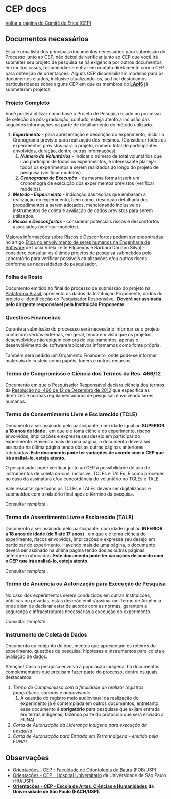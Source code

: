# CEP docs

[Voltar à página do Comitê de Ética (CEP)](CEP)



## Documentos necessários

Essa é uma lista dos principais documentos necessários para submissão do Processo junto ao CEP, não deixei de verificar junto ao CEP que você irá submeter seu projeto de pesquisa se há exigência por outros documentos, em muitos casos, recomenda-se entrar em contato diretamente com o CEP para obtenção de orientações. Alguns CEP disponibilizam modelos para os documentos citados, inclusive atualizando-os, ao final destacamos particularidades sobre alguns CEP em que os membros do [**LApIS**](http://lapis.each.usp.br/) já submeteram projetos.

### Projeto Completo

Você poderá utilizar como base o Projeto de Pesquisa usado no processo de seleção da pós-graduação, contudo, esteja atento a inclusão das seguintes informações na parte de detalhamento do método utilizado.

1.  _**Experimento**_ \- para apresentação e descrição do experimento, incluir o Cronograma previsto para realização dos mesmos. (Considerar todos os experimentos previstos para o projeto, número total de participantes envolvidos, duração, dentre outras informações).
    1.  _**Número de Voluntários**_ \- indicar o número de total voluntários que irão participar de todos os experimentos, é interessante planejar todos os experimentos a serem realizados ao longo do projeto de pesquisa (verificar modelos).
    2.  _**Cronograma de Execução**_ \- da mesma forma inserir um cronomogra de execução dos experimentos previstos (verificar modelos).
2.  _**Método - Experimento**_ \- indicação das teorias que embasam a realização do experimento, bem como, descrição detalhada dos procedimentos a serem adotados, mencionando inclusive os instrumentos de coleta e avaliação de dados previstos para serem utilizados.
3.  _**Riscos e Desconfortos**_ \- considerar potenciais riscos e desconfortos associados (verificar modelos).

Maiores informações sobre Riscos e Desconfortos podem ser encontradas no artigo [Ética no envolvimento de seres humanos na Engenharia de Software](http://www.revistas.unisinos.br/index.php/scientia/article/view/sct.20082.01) de Lucia Vilela Leite Filgueiras e Bárbara Dariano Silva) - considere consultar os últimos projetos de pesquisa submetidos pelo Laboratório para verificar possíveis atualizações e/ou outros riscos conforme as necessidades do pesquisador.

### Folha de Rosto

Documento emitido ao final do processo de submissão do projeto na [Plataforma Brasil](http://plataformabrasil.saude.gov.br/), apresenta os dados da Instituição Proponente, dados do projeto e identificação do Pesquisador Responsável. **Deverá ser assinada pelo dirigente responsável pela Instituição Proponente.**

### Questões Financeiras

Durante a submissão do processso será necessário informar se o projeto conta com verbas externas, em geral, tendo em vista que os projetos desenvolvidos não exigem compra de equipamentos, apenas o desenvolvimento de software/aplicativos informamos como fonte própria.

Também será pedido um Orçamento Financeiro, onde pode-se informar materiais de custeio como papéis, toners e outros recursos.

### Termo de Compromisso e Ciência dos Termos da Res. 466/12


Documento em que o Pesquisador Responsável declara ciência dos termos da [Resolução no. 466 de 12 de Dezembro de 2012](http://conselho.saude.gov.br/resolucoes/2012/Reso466.pdf) que especifica as diretrizes e normas regulamentadoras de pesquisas envolvendo seres humanos.

### Termo de Consentimento Livre e Esclarecido (TCLE)


Documento a ser assinado pelo participante, com idade igual ou **SUPERIOR a 18 anos de idade** , em que ele toma ciência do experimento, riscos envolvidos, implicações e expressa seu desejo em participar do experimento. Havendo mais de uma página, o documento deverá ser assinado na última página tendo dos as outras páginas anteriores rubricadas. **Este documento pode ter variações de acordo com o CEP que irá analisá-lo, esteja atento.**

O pesquisador pode verificar junto ao CEP a possibilidade de uso de instrumentos de coleta _on-line_, inclusive, TCLEs e TALEs. E como proceder no caso da assinatura e/ou concordância do voluntário no TCLEs e TALE.

Vale ressaltar que todos os TCLEs e TALEs devem ser digitalizados e submetidos com o relatório final após o término da pesquisa.

Consultar _template_ .

### Termo de Assentimento Livre e Esclarecido (TALE)


Documento a ser assinado pelo participante, com idade igual ou **INFERIOR a 18 anos de idade (de 5 até 17 anos)** , em que ele toma ciência do experimento, riscos envolvidos, implicações e expressa seu desejo em participar do experimento. Havendo mais de uma página, o documento deverá ser assinado na última página tendo dos as outras páginas anteriores rubricadas. **Este documento pode ter variações de acordo com o CEP que irá analisá-lo, esteja atento.**

Consultar _template_ .

### Termo de Anuência ou Autorização para Execução de Pesquisa

No caso dos experimentos serem conduzidos em outras Instituições, públicas ou privadas, estas deverão emitir/assinar um Termo de Anuência onde além de declarar estar de acordo com as normas, garantem a segurança e infraestruturas necessárias a execução do experimento.

Consultar _template_ .

  

### Instrumento de Coleta de Dados

Documento ou conjunto de documentos que apresentam os roteiros do experimento, questões de pesquisa, hipóteses e instrumentos para coleta e avaliação de dados.

  
Atenção! Caso a pesquisa envolva a população indigena, há documentos complementares que precisam fazer parte do processo, dentre os quais destacamos:

1.  _Termo de Compromisso com a finalidade de realizar registros fotográficos, sonoros e audiovisuais_
    1.  A questão do registro meio audiovisual da realização do experimento já é contemplada em outros documentos, entretanto, esse documento é **obrigatório** para pesquisas que exijam entrada em terras indigenas, fazendo parte do protocolo que será enviado a FUNAI.
2.  _Carta de Autorização da Liderança Indigena para execução da pesquisa_
3.  _Carta de Autorização para Entrada em Terra Indigena - emitido pela FUNAI_

  

## Observações

*   [Orientações - CEP - Faculdade de Odontologia de Bauru](/wiki/CEP-fob "CEP-fob") (FOB/USP)
*   [Orientações - CEP - Hospital Universitário](/wiki/CEP-hu "CEP-hu") da Universidade de São Paulo (HU/USP).
*   **[Orientações - CEP - Escola de Artes, Ciências e Humanidades](http://www5.each.usp.br/apresentacao-cep/) da Universidade de São Paulo (EACH/USP).**
